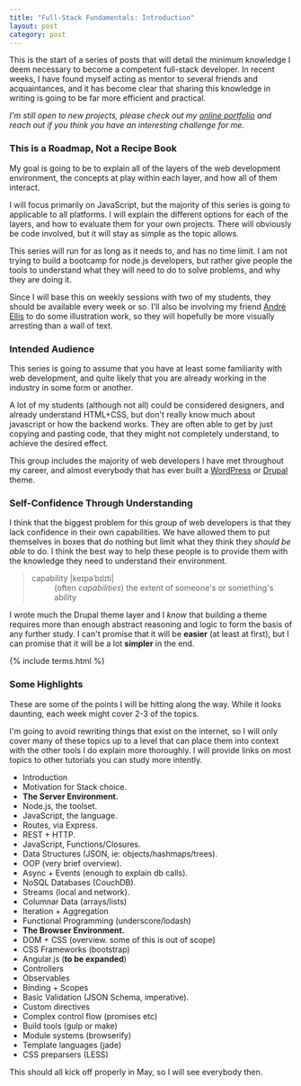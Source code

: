 ```yaml
---
title: "Full-Stack Fundamentals: Introduction"
layout: post
category: post
---
```


This is the start of a series of posts that will detail the minimum knowledge I deem necessary to become a competent full-stack developer. In recent weeks, I have found myself acting as mentor to several friends and acquaintances, and it has become clear that sharing this knowledge in writing is going to be far more efficient and practical.

<!--more-->

_I'm still open to new projects, please check out my [online portfolio](/portfolio) and reach out if you think you have an interesting challenge for me._


### This is a Roadmap, Not a Recipe Book 

My goal is going to be to explain all of the layers of the web development environment, the concepts at play within each layer, and how all of them interact.

I will focus primarily on JavaScript, but the majority of this series is going to applicable to all platforms. I will explain the different options for each of the layers, and how to evaluate them for your own projects. There will obviously be code involved, but it will stay as simple as the topic allows.

This series will run for as long as it needs to, and has no time limit. I am not trying to build a bootcamp for node.js developers, but rather give people the tools to understand what they will need to do to solve problems, and why they are doing it.

Since I will base this on weekly sessions with two of my students, they should be available every week or so. I'll also be involving my friend [André Ellis](http://uberellis.com/) to do some illustration work, so they will hopefully be more visually arresting than a wall of text.

### Intended Audience

This series is going to assume that you have at least some familiarity with web development, and quite likely that you are already working in the industry in some form or another.

A lot of my students (although not all) could be considered designers, and already understand HTML+CSS, but don't really know much about javascript or how the backend works. They are often able to get by just copying and pasting code, that they might not completely understand, to achieve the desired effect.

This group includes the majority of web developers I have met throughout my career, and almost everybody that has ever built a [WordPress](http://wordpress.org) or [Drupal](http://drupal.org) theme.

### Self-Confidence Through Understanding

I think that the biggest problem for this group of web developers is that they lack confidence in their own capabilities. We have allowed them to put themselves in boxes that do nothing but limit what they think they _should be able_ to do. I think the best way to help these people is to provide them with the knowledge they need to understand their environment.

<blockquote><dl>
  <dt>capability |keɪpəˈbɪlɪti|</dt>
  <dd>(often <em>capabilities</em>) the extent of someone's or something's ability</dd>
</dl></blockquote>

I wrote much the Drupal theme layer and I _know_ that building a theme requires more than enough abstract reasoning and logic to form the basis of any further study. I can't promise that it will be __easier__ (at least at first), but I can promise that it will be a lot __simpler__ in the end.

{% include terms.html %}

### Some Highlights

These are some of the points I will be hitting along the way. While it looks daunting, each week might cover 2-3 of the topics.

I'm going to avoid rewriting things that exist on the internet, so I will only cover many of these topics up to a level that can place them into context with the other tools I do explain more thoroughly. I will provide links on most topics to other tutorials you can study more intently.

* Introduction
* Motivation for Stack choice.
* __The Server Environment.__
* Node.js, the toolset.
* JavaScript, the language.
* Routes, via Express.
* REST + HTTP.
* JavaScript, Functions/Closures.
* Data Structures (JSON, ie: objects/hashmaps/trees).
* OOP (very brief overview).
* Async + Events (enough to explain db calls).
* NoSQL Databases (CouchDB).
* Streams (local and network).
* Columnar Data (arrays/lists)
* Iteration + Aggregation
* Functional Programming (underscore/lodash)
* __The Browser Environment.__
* DOM + CSS (overview. some of this is out of scope)
* CSS Frameworks (bootstrap)
* Angular.js (__to be expanded__)
* Controllers
* Observables
* Binding + Scopes
* Basic Validation (JSON Schema, imperative). 
* Custom directives
* Complex control flow (promises etc)
* Build tools (gulp or make)
* Module systems (browserify)
* Template languages (jade)
* CSS preparsers (LESS)
 
This should all kick off properly in May, so I will see everybody then.
